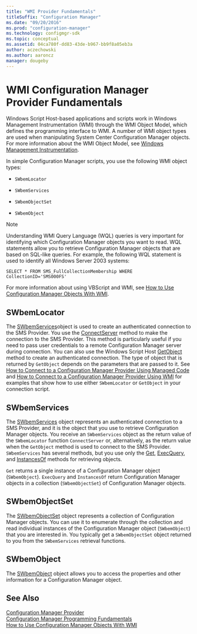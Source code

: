 ```yaml
---
title: "WMI Provider Fundamentals"
titleSuffix: "Configuration Manager"
ms.date: "09/20/2016"
ms.prod: "configuration-manager"
ms.technology: configmgr-sdk
ms.topic: conceptual
ms.assetid: 04ca780f-dd83-43de-b967-bb9f8a05eb3a
author: aczechowski
ms.author: aaroncz
manager: dougeby
---
```

# WMI Configuration Manager Provider Fundamentals
Windows Script Host-based applications and scripts work in Windows Management Instrumentation (WMI) through the WMI Object Model, which defines the programming interface to WMI. A number of WMI object types are used when manipulating System Center Configuration Manager objects. For more information about the WMI Object Model, see [Windows Management Instrumentation](http://go.microsoft.com/fwlink/?LinkId=276770).  

 In simple Configuration Manager scripts, you use the following WMI object types:  

-   `SWbemLocator`  

-   `SWbemServices`  

-   `SWbemObjectSet`  

-   `SWbemObject`  

> [!NOTE]
>  Understanding WMI Query Language (WQL) queries is very important for identifying which Configuration Manager objects you want to read. WQL statements allow you to retrieve Configuration Manager objects that are based on SQL-like queries. For example, the following WQL statement is used to identify all Windows Server 2003 systems:  
>   
>  `SELECT * FROM SMS_FullCollectionMembership WHERE CollectionID='SMS000FS'`  

 For more information about using VBScript and WMI, see [How to Use Configuration Manager Objects With WMI](../../../develop/core/understand/how-to-use-configuration-manager-objects-with-wmi.md).  

## SWbemLocator  
 The [SWbemServices](http://go.microsoft.com/fwlink/?LinkId=276771)object is used to create an authenticated connection to the SMS Provider. You use the [ConnectServer](http://go.microsoft.com/fwlink/?LinkId=276772) method to make the connection to the SMS Provider. This method is particularly useful if you need to pass user credentials to a remote Configuration Manager server during connection. You can also use the Windows Script Host [GetObject](http://go.microsoft.com/fwlink/?LinkId=276773) method to create an authenticated connection. The type of object that is returned by `GetObject` depends on the parameters that are passed to it. See [How to Connect to a Configuration Manager Provider Using Managed Code](../../../develop/core/understand/how-to-connect-to-an-sms-provider-by-using-managed-code.md) and [How to Connect to a Configuration Manager Provider Using WMI](../../../develop/core/understand/how-to-connect-to-an-sms-provider-in-configuration-manager-by-using-wmi.md) for examples that show how to use either `SWbemLocator` or `GetObject` in your connection script.  

## SWbemServices  
 The [SWbemServices](http://go.microsoft.com/fwlink/?LinkId=276771) object represents an authenticated connection to a SMS Provider, and it is the object that you use to retrieve Configuration Manager objects. You receive an `SWbemServices` object as the return value of the `SWbemLocator` function `ConnectServer` or, alternatively, as the return value when the `GetObject` method is used to connect to the SMS Provider. `SWbemServices` has several methods, but you use only the [Get](http://go.microsoft.com/fwlink/?LinkId=276774), [ExecQuery](http://go.microsoft.com/fwlink/?LinkId=276775), and [InstancesOf](http://go.microsoft.com/fwlink/?LinkId=276776) methods for retrieving objects.  

 `Get` returns a single instance of a Configuration Manager object (`SWbemObject`). `ExecQuery` and `InstancesOf` return Configuration Manager objects in a collection (`SWbemObjectSet`) of Configuration Manager objects.  

## SWbemObjectSet  
 The [SWbemObjectSet](http://go.microsoft.com/fwlink/?LinkId=276777) object represents a collection of Configuration Manager objects. You can use it to enumerate through the collection and read individual instances of the Configuration Manager object (`SWbemObject`) that you are interested in. You typically get a `SWbemObjectSet` object returned to you from the `SWbemServices` retrieval functions.  

## SWbemObject  
 The [SWbemObject](http://go.microsoft.com/fwlink/?LinkId=276778) object allows you to access the properties and other information for a Configuration Manager object.  

## See Also  
 [Configuration Manager Provider](../../../develop/core/understand/sms-provider-in-configuration-manager.md)   
 [Configuration Manager Programming Fundamentals](../../../develop/core/understand/configuration-manager-programming-fundamentals.md)   
 [How to Use Configuration Manager Objects With WMI](../../../develop/core/understand/how-to-use-configuration-manager-objects-with-wmi.md)
